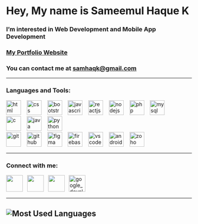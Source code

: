 # Hey, My name is Sameemul Haque K 

### I’m interested in Web Development and Mobile App Development <br>
### <a href="https://sameemul-haque.web.app/"> My Portfolio Website </a>
### You can contact me at [samhaqk@gmail.com](mailto:samhaqk@gmail.com)

---
### Languages and Tools:
<a href="https://html.spec.whatwg.org/multipage/">
<img src="https://www.vectorlogo.zone/logos/w3_html5/w3_html5-icon.svg" alt="html" height="40"/></a> 
&nbsp;&nbsp;
<a href="https://www.w3.org/TR/CSS/#css">
<img src="https://www.vectorlogo.zone/logos/w3_css/w3_css-icon.svg" alt="css" height="40"/></a> 
&nbsp;&nbsp;
<a href="https://getbootstrap.com/">
<img src="https://upload.vectorlogo.zone/logos/getbootstrap/images/987f8f6c-263a-47b1-a85d-853cfca215d9.svg" alt="bootstrap" height="40"/></a> 
&nbsp;&nbsp;
<a href="https://developer.mozilla.org/en-US/docs/Web/JavaScript">
<img src="https://upload.vectorlogo.zone/logos/javascript/images/239ec8a4-163e-4792-83b6-3f6d96911757.svg" alt="javascript" height="40"/></a> 
&nbsp;&nbsp;
<a href="https://react.dev/">
<img src="https://www.vectorlogo.zone/logos/reactjs/reactjs-icon.svg" alt="reactjs" height="40"/></a> 
&nbsp;&nbsp;
<a href="https://nodejs.org/">
<img src="https://upload.wikimedia.org/wikipedia/commons/d/d9/Node.js_logo.svg" alt="nodejs" height="40"/></a> 
&nbsp;&nbsp;

<a href="https://www.php.net/docs.php">
<img src="https://www.vectorlogo.zone/logos/php/php-horizontal.svg" alt="php" height="40"/></a> 
&nbsp;&nbsp;
<a href="https://www.mysql.com/">
<img src="https://www.vectorlogo.zone/logos/mysql/mysql-icon.svg" alt="mysql" height="40"/></a> 
&nbsp;&nbsp;
<br>
<a href="https://www.open-std.org/jtc1/sc22/wg14/">
<img src="https://upload.wikimedia.org/wikipedia/commons/1/18/C_Programming_Language.svg" alt="c" height="40"/></a> 
&nbsp;&nbsp;
<a href="https://java.com/">
<img src="https://www.vectorlogo.zone/logos/java/java-icon.svg" alt="java" height="40"/></a> 
&nbsp;&nbsp;
<a href="https://python.org/">
<img src="https://www.vectorlogo.zone/logos/python/python-icon.svg" alt="python" height="40"/></a> 
&nbsp;&nbsp;
<br>
<a href="https://git-scm.com/">
<img src="https://www.vectorlogo.zone/logos/git-scm/git-scm-icon.svg" alt="git" height="40"/></a> 
&nbsp;&nbsp;
<a href="https://github.com/">
<img src="https://www.vectorlogo.zone/logos/github/github-tile.svg" alt="github" height="40"/></a> 
&nbsp;&nbsp;
<a href="https://figma.com/">
<img src="https://www.vectorlogo.zone/logos/figma/figma-icon.svg" alt="figma" height="40"/></a> 
&nbsp;&nbsp;
<a href="https://firebase.google.com/">
<img src="https://www.vectorlogo.zone/logos/firebase/firebase-icon.svg" alt="firebase" height="40"/></a> 
&nbsp;&nbsp;
<a href="https://code.visualstudio.com/">
<img src="https://upload.vectorlogo.zone/logos/visualstudio_code/images/a4381320-f83c-4a29-9db3-b241c1d096b1.svg" alt="vscode" height="40"/></a> 
&nbsp;&nbsp;
<a href="https://developer.android.com/studio">
<img src="https://img.uxwing.com/wp-content/themes/uxwing/download/brands-social-media/android-studio-icon.svg" alt="android-studio" height="40"/></a> 
&nbsp;&nbsp;
<a href="https://www.zoho.com/sites/">
<img src="https://upload.wikimedia.org/wikipedia/commons/f/f2/ZOHO.svg" alt="zoho" height="40"/></a> 
&nbsp;&nbsp;



---
### Connect with me:

<p align="left"> 
<a href="https://www.linkedin.com/in/sameemul-haque">
<img src="https://www.vectorlogo.zone/logos/linkedin/linkedin-tile.svg" height="45" /></a> 
&nbsp;
<a href="https://www.twitter.com/sameemul_haque">
<img src="https://www.vectorlogo.zone/logos/twitter/twitter-tile.svg" height="45" /></a>
&nbsp; 
<a href="http://www.instagram.com/sameemul_haque">
<img src="https://www.vectorlogo.zone/logos/instagram/instagram-icon.svg" height="45" /></a> 
&nbsp;
<a href="https://g.dev/sameemul-haque/">
<img src="https://www.gstatic.com/devrel-devsite/prod/v04993a285e47ce7ae4bb513179c3071d4f2a8975b8f303b510c516323adf1b16/developers/images/icon.svg" alt="google_developers" height="45"/></a> 
&nbsp;
</p>

---
![Most Used Languages](https://github-sam.vercel.app/api/top-langs/?username=sameemul-haque&layout=compact&langs_count=10&role=owner,collaborator&theme=transparent&border_color=30363d&count-private=true)
---



<!---
sameemul-haque/sameemul-haque is a ✨ special ✨ repository because its README.md (this file) appears on your GitHub profile.
You can click the Preview link to take a look at your changes.
--->
